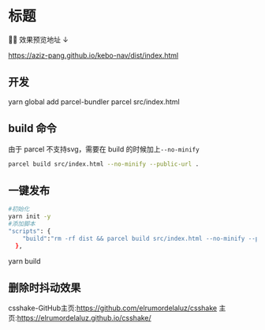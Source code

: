 # 标题
🛑🛑 效果预览地址 ↓  

https://aziz-pang.github.io/kebo-nav/dist/index.html


## 开发
yarn global add parcel-bundler
parcel src/index.html

## build 命令

由于 parcel 不支持svg，需要在 build 的时候加上`--no-minify`
```sh
parcel build src/index.html --no-minify --public-url . 
```

## 一键发布
```sh
#初始化
yarn init -y
#添加脚本
"scripts": {
    "build":"rm -rf dist && parcel build src/index.html --no-minify --public-url ./"
  },
```
yarn build

## 删除时抖动效果

csshake-GitHub主页:https://github.com/elrumordelaluz/csshake
主页:https://elrumordelaluz.github.io/csshake/
